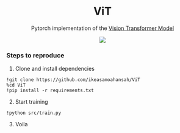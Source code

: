 <h1 align="center">ViT</h1>
<p align="center">Pytorch implementation of the <a href="https://arxiv.org/abs/2010.11929">Vision Transformer Model</a></p>

<p align="center"><img src="https://github.com/user-attachments/assets/3e0b9096-9e46-47a0-819c-063196665ea5"/></p>

### Steps to reproduce

1. Clone and install dependencies
```
!git clone https://github.com/ikeasamoahansah/ViT
%cd ViT
!pip install -r requirements.txt
```

2. Start training
```
!python src/train.py
```

3. Voila
